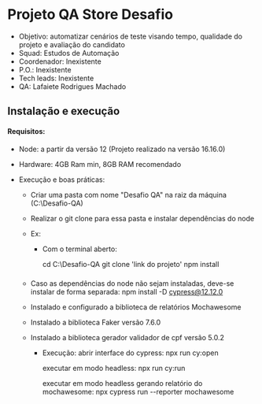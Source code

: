# Projeto QA Store Desafio

- Objetivo: automatizar cenários de teste visando tempo, qualidade do projeto e avaliação do candidato
- Squad: Estudos de Automação
- Coordenador: Inexistente
- P.O.: Inexistente
- Tech leads: Inexistente
- QA: Lafaiete Rodrigues Machado

## Instalação e execução

#### Requisitos:
  - Node: a partir da versão 12 (Projeto realizado na versão 16.16.0)
  - Hardware: 4GB Ram min, 8GB RAM recomendado

  - Execução e boas práticas:
    - Criar uma pasta com nome "Desafio QA" na raiz da máquina (C:\Desafio-QA)
    - Realizar o git clone para essa pasta e instalar dependências do node
    - Ex:
      - Com o terminal aberto:

        cd C:\Desafio-QA
        git clone 'link do projeto'
        npm install
        ###

    - Caso as dependências do node não sejam instaladas, deve-se instalar de forma separada:
      npm install -D cypress@12.12.0

    - Instalado e configurado a biblioteca de relatórios Mochawesome 

    - Instalado a biblioteca Faker versão 7.6.0

    - Instalado a biblioteca gerador validador de cpf versão 5.0.2

      - Execução:
        abrir interface do cypress: npx run cy:open

        executar em modo headless: npx run cy:run
        
        executar em modo headless gerando relatório do mochawesome: npx cypress run --reporter mochawesome